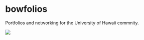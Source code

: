 # bowfolios
Portfolios and networking for the University of Hawaii commnity.

![](doc/landing-page.png)
